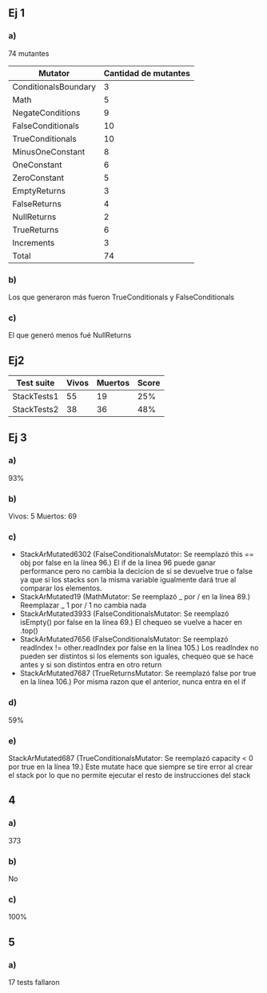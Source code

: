 ## Ej 1

### a)

74 mutantes

| Mutator              | Cantidad de mutantes |
| -------------------- | -------------------- |
| ConditionalsBoundary | 3                    |
| Math                 | 5                    |
| NegateConditions     | 9                    |
| FalseConditionals    | 10                   |
| TrueConditionals     | 10                   |
| MinusOneConstant     | 8                    |
| OneConstant          | 6                    |
| ZeroConstant         | 5                    |
| EmptyReturns         | 3                    |
| FalseReturns         | 4                    |
| NullReturns          | 2                    |
| TrueReturns          | 6                    |
| Increments           | 3                    |
| Total                | 74                   |

### b)

Los que generaron más fueron TrueConditionals y FalseConditionals

### c)

El que generó menos fué NullReturns

## Ej2

| Test suite  | Vivos | Muertos | Score |
| ----------- | ----- | ------- | ----- |
| StackTests1 | 55    | 19      | 25%   |
| StackTests2 | 38    | 36      | 48%   |

## Ej 3

### a)

93%

### b)

Vivos: 5
Muertos: 69

### c)

- StackArMutated6302 (FalseConditionalsMutator: Se reemplazó this == obj por false en la línea 96.)
  El if de la linea 96 puede ganar performance pero no cambia la decicion de si se devuelve true o false ya que si los stacks son la misma variable igualmente dará true al comparar los elementos.
- StackArMutated19 (MathMutator: Se reemplazó _ por / en la línea 89.)
  Reemplazar _ 1 por / 1 no cambia nada
- StackArMutated3933 (FalseConditionalsMutator: Se reemplazó isEmpty() por false en la línea 69.)
  El chequeo se vuelve a hacer en .top()
- StackArMutated7656 (FalseConditionalsMutator: Se reemplazó readIndex != other.readIndex por false en la línea 105.)
  Los readIndex no pueden ser distintos si los elements son iguales, chequeo que se hace antes y si son distintos entra en otro return
- StackArMutated7687 (TrueReturnsMutator: Se reemplazó false por true en la línea 106.)
  Por misma razon que el anterior, nunca entra en el if

### d)

59%

### e)

StackArMutated687 (TrueConditionalsMutator: Se reemplazó capacity < 0 por true en la línea 19.)
Este mutate hace que siempre se tire error al crear el stack por lo que no permite ejecutar el resto de instrucciones del stack

## 4

### a)

373

### b)

No

### c)

100%

## 5
### a)
17 tests fallaron